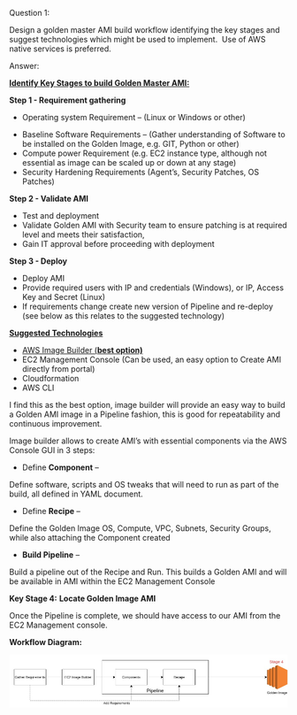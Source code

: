 <p>Question 1:&nbsp;</p>
<p>Design a golden master AMI build workflow identifying the key stages and suggest technologies which might be used to implement.&nbsp; Use of AWS native services is preferred.</p>
<p>Answer:</p>
<p><strong><u>Identify Key Stages to build Golden Master AMI: </u></strong></p>
<p><strong>Step 1 - Requirement gathering</strong></p>
<ul>
<li>Operating system Requirement &ndash; (Linux or Windows or other)</li>
</ul>
<ul>
<li>Baseline Software Requirements &ndash; (Gather understanding of Software to be installed on the Golden Image, e.g. GIT, Python or other)</li>
<li>Compute power Requirement (e.g. EC2 instance type, although not essential as image can be scaled up or down at any stage)</li>
<li>Security Hardening Requirements (Agent&rsquo;s, Security Patches, OS Patches)</li>
</ul>
<p><strong>Step 2 - Validate AMI</strong></p>
<ul>
<li>Test and deployment</li>
<li>Validate Golden AMI with Security team to ensure patching is at required level and meets their satisfaction,</li>
<li>Gain IT approval before proceeding with deployment</li>
</ul>
<p><strong>Step 3 - Deploy</strong></p>
<ul>
<li>Deploy AMI</li>
<li>Provide required users with IP and credentials (Windows), or IP, Access Key and Secret (Linux)</li>
<li>If requirements change create new version of Pipeline and re-deploy (see below as this relates to the suggested technology)</li>
</ul>
<p><strong><u>Suggested Technologies</u></strong></p>
<ul>
<li><u>AWS Image Builder (<strong>best option)</strong></u></li>
<li>EC2 Management Console (Can be used, an easy option to Create AMI directly from portal)</li>
<li>Cloudformation</li>
<li>AWS CLI&nbsp;</li>
</ul>
<p>I find this as the best option, image builder will provide an easy way to build a Golden AMI image in a Pipeline fashion, this is good for repeatability and continuous improvement.</p>
<p>Image builder allows to create AMI&rsquo;s with essential components via the AWS Console GUI in 3 steps:</p>
<ul>
<li>Define <strong>Component</strong> &ndash;</li>
</ul>
<p>Define software, scripts and OS tweaks that will need to run as part of the build, all defined in YAML document.</p>
<ul>
<li>Define <strong>Recipe</strong> &ndash;</li>
</ul>
<p>Define the Golden Image OS, Compute, VPC, Subnets, Security Groups, while also attaching the Component created&nbsp;</p>
<ul>
<li><strong>Build Pipeline</strong> &ndash;</li>
</ul>
<p>Build a pipeline out of the Recipe and Run. This builds a Golden AMI and will be available in AMI within the EC2 Management Console</p>
<p><strong>Key Stage 4:</strong> <strong>Locate Golden Image AMI </strong></p>
<p>Once the Pipeline is complete, we should have access to our AMI from the EC2 Management console.</p>
<p><strong>Workflow Diagram:</strong></p>
<p><strong><img src="https://github.com/tonynardone83/me-cloudengineer-test/blob/master/images/workflow-diagram.png" alt="" /></strong></p>
